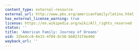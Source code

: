 ```yaml
---
content_type: external-resource
external_url: http://www.pbs.org/americanfamily/latino.html
has_external_license_warning: true
license: https://en.wikipedia.org/wiki/All_rights_reserved
status: ''
title: 'American Family: Journey of Dreams'
uid: 32be4cc8-6e15-4f04-8c58-bb0231f4e40d
wayback_url: ''
---
```

